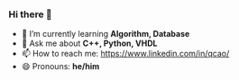 ### Hi there 👋


- 🌱 I’m currently learning __Algorithm, Database__
- 💬 Ask me about __C++, Python, VHDL__
- 📫 How to reach me: https://www.linkedin.com/in/qcao/
- 😄 Pronouns: __he/him__
<!-- 
[![Top Langs](https://github-readme-stats.vercel.app/api/top-langs/?username=playerEric1&layout=compact&hide=Java,c%23,Objective-C)](https://github.com/playerEric1/github-readme-stats) -->
